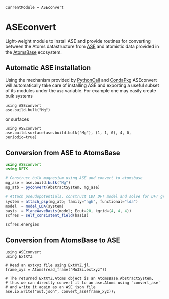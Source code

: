 ```@meta
CurrentModule = ASEconvert
```

# ASEconvert

Light-weight module to install ASE
and provide routines for converting between the Atoms datastructure
from [ASE](https://wiki.fysik.dtu.dk/ase/index.html)
and atomistic data provided in
the [AtomsBase](https://github.com/JuliaMolSim/AtomsBase.jl) ecosystem.

## Automatic ASE installation
Using the mechanism provided by [PythonCall](https://github.com/cjdoris/PythonCall.jl)
and [CondaPkg](https://github.com/cjdoris/CondaPkg.jl) ASEconvert will automatically
take care of installing ASE and exporting a useful subset of its modules under the
`ase` variable. For example one may easily create bulk systems

```@example
using ASEconvert
ase.build.bulk("Mg")
```

or surfaces

```@example
using ASEconvert
ase.build.surface(ase.build.bulk("Mg"), (1, 1, 0), 4, 0, periodic=true)
```

## Conversion from ASE to AtomsBase

```julia
using ASEconvert
using DFTK

# Construct bulk magnesium using ASE and convert to atomsbase
mg_ase = ase.build.bulk("Mg")
mg_atb = pyconvert(AbstractSystem, mg_ase)

# Attach pseudopotentials, construct LDA DFT model and solve for DFT ground state
system = attach_psp(mg_atb; family="hgh", functional="lda")
model  = model_LDA(system)
basis  = PlaneWaveBasis(model; Ecut=20, kgrid=(4, 4, 4))
scfres = self_consistent_field(basis)

scfres.energies
```

## Conversion from AtomsBase to ASE

```@example
using ASEconvert
using ExtXYZ

# Read an extxyz file using ExtXYZ.jl.
frame_xyz = Atoms(read_frame("Mn3Si.extxyz"))

# The returned ExtXYZ.Atoms object is an AtomsBase.AbstractSystem,
# thus we can directly convert it to an ase.Atoms using `convert_ase`
# and write it again as an ASE json file
ase.io.write("out.json", convert_ase(frame_xyz));
```
